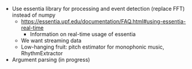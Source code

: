 * Use essentia library for processing and event detection (replace FFT) instead
  of numpy
  * https://essentia.upf.edu/documentation/FAQ.html#using-essentia-real-time
    * Information on real-time usage of essentia
  * We want streaming data
  * Low-hanging fruit: pitch estimator for monophonic music, RhythmExtractor
* Argument parsing (in progress)
